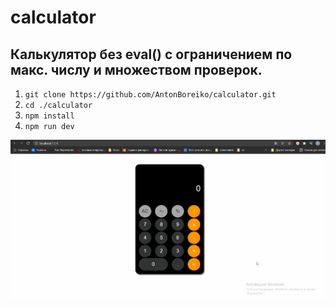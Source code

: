 # calculator
## Калькулятор без eval() c ограничением по макс. числу и множеством проверок.

1. `git clone https://github.com/AntonBoreiko/calculator.git`
2. `cd ./calculator`
3. `npm install`
4. `npm run dev `

<img src="./src/img/calc.gif">
